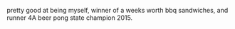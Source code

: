 pretty good at being myself, winner of a weeks worth bbq sandwiches, and runner 4A beer pong state champion 2015.
